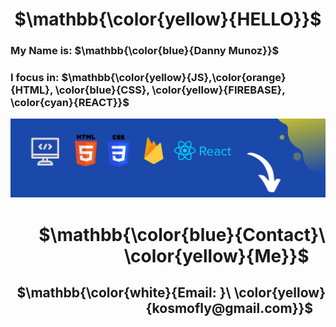 <h1 align='center'>$\mathbb{\color{yellow}{HELLO}}$</h1>
<h3>My Name is: $\mathbb{\color{blue}{Danny Munoz}}$</h3>
<h3>I focus in: $\mathbb{\color{yellow}{JS},\color{orange}{HTML}, \color{blue}{CSS}, \color{yellow}{FIREBASE}, \color{cyan}{REACT}}$</h3>
<img src="https://github.com/DonnyMz/DonnyMz/blob/main/githubImages/code.png" />
<h1 align='right'> $\mathbb{\color{blue}{Contact}\ \color{yellow}{Me}}$ &nbsp; &nbsp;</h1>
<h2 align='right'> $\mathbb{\color{white}{Email: }\ \color{yellow}{kosmofly@gmail.com}}$ &nbsp; &nbsp;</h2>

<!--
**DonnyMz/DonnyMz** is a ✨ _special_ ✨ repository because its `README.md` (this file) appears on your GitHub profile.

Here are some ideas to get you started:

- 🔭 I’m currently working on ...
- 🌱 I’m currently learning ...
- 👯 I’m looking to collaborate on ...
- 🤔 I’m looking for help with ...
- 💬 Ask me about ...
- 📫 How to reach me: ...
- 😄 Pronouns: ...
- ⚡ Fun fact: ...
-->
